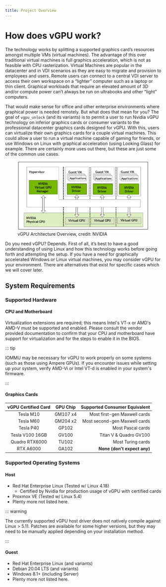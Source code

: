 ```yaml
---
title: Project Overview
---
```


# How does vGPU work?

The technology works by splitting a supported graphics card’s resources amongst multiple VMs (virtual machines). The advantage of this over traditional virtual machines is full graphics acceleration, which is not as feasible with CPU rasterization. Virtual Machines are popular in the datacenter and in VDI scenarios as they are easy to migrate and provision to employees and users. Remote users can connect to a central VDI server to access their own workspace on a “lighter” computer such as a laptop or thin client. Graphical workloads that require an elevated amount of 3D and/or compute power can’t always be run on ultrabooks and other “light” computers.

That would make sense for office and other enterprise environments where graphical power is needed remotely. But what does that mean for you? The goal of `vgpu_unlock` (and its variants) is to permit a user to run Nvidia vGPU technology on inferior graphics cards or consumer variants to the professional datacenter graphics cards designed for vGPU. With this, users can virtualize their own graphics cards for a couple virtual machines.  This could allow a user to run a virtual machine capable of gaming for friends, or use Windows on Linux with graphical acceleration (using Looking Glass) for example. There are certainly more uses out there, but these are just some of the common use cases.

<figure>
  <img src="./img/vgpu-overview.png" alt="vGPU Architecture Overview" title="vGPU Architecture Overview">
  <figcaption>vGPU Architecture Overview, credit: NVIDIA</figcaption>
</figure>

Do you need vGPU? Depends. First of all, it’s best to have a good understanding of using Linux and how this technology works before going forth and attempting the setup. If you have a need for graphically accelerated Windows or Linux virtual machines, you may consider vGPU for your environment. There are alternatives that exist for specific cases which we will cover later.

## System Requirements

### Supported Hardware

#### CPU and Motherboard

Virtualization extensions are required; this means Intel's VT-x or AMD's AMD-V must be supported and enabled. Please consult the vendor provided documentation to confirm that your CPU and motherboard have support for virtualization and for the steps to enable it in the BIOS.

::: tip

IOMMU may be necessary for vGPU to work properly on some systems (such as those using Ampere GPUs). If you encounter issues while setting up your system, verify AMD-Vi or Intel VT-d is enabled in your system's firmware.

:::

#### Graphics Cards

| vGPU Certified Card | GPU Chip | Supported Consumer Equivalent  |
|:-------------------:|:--------:| ------------------------------:|
| Tesla M10           | GM107 x4 | Most first-gen Maxwell cards   |
| Tesla M60           | GM204 x2 | Most second-gen Maxwell cards  |
| Tesla P40           | GP102    | Most Pascal cards              |
| Tesla V100 16GB     | GV100    | Titan V & Quadro GV100         |
| Quadro RTX6000      | TU102    | Most Turing cards              |
| RTX A6000           | GA102    | <b>None (don't expect any)</b> |

### Supported Operating Systems

#### Host

* Red Hat Enterprise Linux (Tested w/ Linux 4.18)
  * Certified by Nvidia for production usage of vGPU with certified cards
* Proxmox VE (Tested w/ Linux 5.4)
* Plenty more not listed here.

::: warning

The currently supported vGPU host driver does not natively compile against Linux > 5.11. Patches are available for some higher versions, but they may need to be manually applied depending on your installation method.

:::

#### Guest

* Red Hat Enterprise Linux (and variants)
* Debian 20.04 LTS (and variants)
* Windows 8.1+ (including Server)
* Plenty more not listed here.
